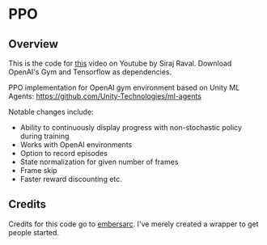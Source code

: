# PPO

## Overview

This is the code for [this](https://youtu.be/09OMoGqHexQ) video on Youtube by Siraj Raval. Download OpenAI's Gym and Tensorflow as dependencies.

PPO implementation for OpenAI gym environment based on Unity ML Agents: https://github.com/Unity-Technologies/ml-agents

Notable changes include:
  * Ability to continuously display progress with non-stochastic policy during training
  * Works with OpenAI environments
  * Option to record episodes
  * State normalization for given number of frames
  * Frame skip
  * Faster reward discounting etc.

## Credits

Credits for this code go to [embersarc](https://github.com/EmbersArc/PPO). I've merely created a wrapper to get people started.
